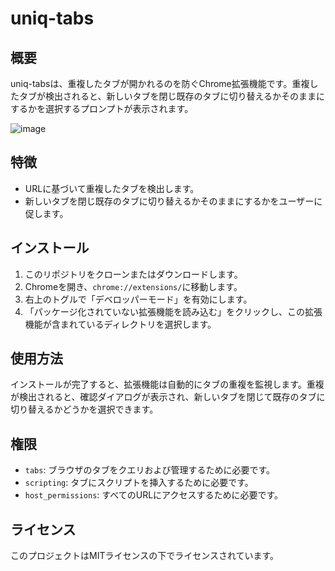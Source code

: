# uniq-tabs
## 概要
uniq-tabsは、重複したタブが開かれるのを防ぐChrome拡張機能です。重複したタブが検出されると、新しいタブを閉じ既存のタブに切り替えるかそのままにするかを選択するプロンプトが表示されます。

![image](https://github.com/user-attachments/assets/6cb72726-5b38-430f-b186-12b92f69b855)

## 特徴
- URLに基づいて重複したタブを検出します。
- 新しいタブを閉じ既存のタブに切り替えるかそのままにするかをユーザーに促します。

## インストール
1. このリポジトリをクローンまたはダウンロードします。
2. Chromeを開き、`chrome://extensions/`に移動します。
3. 右上のトグルで「デベロッパーモード」を有効にします。
4. 「パッケージ化されていない拡張機能を読み込む」をクリックし、この拡張機能が含まれているディレクトリを選択します。

## 使用方法
インストールが完了すると、拡張機能は自動的にタブの重複を監視します。重複が検出されると、確認ダイアログが表示され、新しいタブを閉じて既存のタブに切り替えるかどうかを選択できます。

## 権限
- `tabs`: ブラウザのタブをクエリおよび管理するために必要です。
- `scripting`: タブにスクリプトを挿入するために必要です。
- `host_permissions`: すべてのURLにアクセスするために必要です。

## ライセンス
このプロジェクトはMITライセンスの下でライセンスされています。
